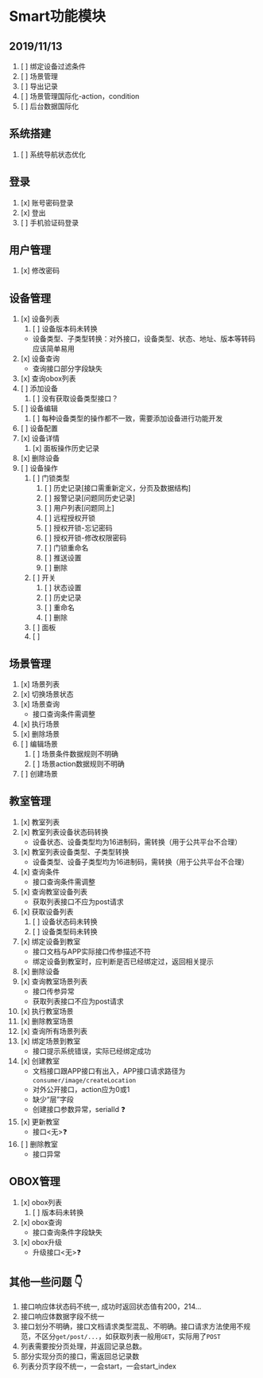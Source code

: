 # Smart功能模块

## 2019/11/13

1. [ ] 绑定设备过滤条件
2. [ ] 场景管理
3. [ ] 导出记录
4. [ ] 场景管理国际化-action，condition
5. [ ] 后台数据国际化

## 系统搭建

1. [ ] 系统导航状态优化

## 登录

1. [x] 账号密码登录
2. [x] 登出
3. [ ] 手机验证码登录

## 用户管理

1. [x] 修改密码

## 设备管理

1. [x] 设备列表
   1. [ ] 设备版本码未转换
   - 设备类型、子类型转换：对外接口，设备类型、状态、地址、版本等转码应该简单易用
2. [x] 设备查询
   - 查询接口部分字段缺失
3. [x] 查询obox列表
4. [ ] 添加设备
   1. [ ] 没有获取设备类型接口？
5. [ ] 设备编辑
   1. [ ] 每种设备类型的操作都不一致，需要添加设备进行功能开发
6. [ ] 设备配置
7. [x] 设备详情
   1. [x] 面板操作历史记录
8. [x] 删除设备
9. [ ] 设备操作
   1. [ ] 门锁类型
      1. [ ] 历史记录[接口需重新定义，分页及数据结构]
      2. [ ] 报警记录[问题同历史记录]
      3. [ ] 用户列表[问题同上]
      4. [ ] 远程授权开锁
      5. [ ] 授权开锁-忘记密码
      6. [ ] 授权开锁-修改权限密码
      7. [ ] 门锁重命名
      8. [ ] 推送设置
      9. [ ] 删除
   2. [ ] 开关
      1. [ ] 状态设置
      2. [ ] 历史记录
      3. [ ] 重命名
      4. [ ] 删除
   3. [ ] 面板
   4. [ ]

## 场景管理

1. [x] 场景列表
2. [x] 切换场景状态
3. [x] 场景查询
   - 接口查询条件需调整
4. [x] 执行场景
5. [x] 删除场景
6. [ ] 编辑场景
   1. [ ] 场景条件数据规则不明确
   2. [ ] 场景action数据规则不明确
7. [ ] 创建场景

## 教室管理

1. [x] 教室列表
2. [x] 教室列表设备状态码转换
   - 设备状态、设备类型均为16进制码，需转换（用于公共平台不合理）
3. [x] 教室列表设备类型、子类型转换
   - 设备类型、设备子类型均为16进制码，需转换（用于公共平台不合理）
4. [x] 查询条件
   - 接口查询条件需调整
5. [x] 查询教室设备列表
   - 获取列表接口不应为post请求
6. [x] 获取设备列表
   1. [ ] 设备状态码未转换
   2. [ ] 设备类型码未转换
7. [x] 绑定设备到教室
   - 接口文档与APP实际接口传参描述不符
   - 绑定设备到教室时，应判断是否已经绑定过，返回相关提示
8. [x] 删除设备
9. [x] 查询教室场景列表
   - 接口传参异常
   - 获取列表接口不应为post请求
10. [x] 执行教室场景
11. [x] 删除教室场景
12. [x] 查询所有场景列表
13. [x] 绑定场景到教室
    - 接口提示系统错误，实际已经绑定成功
14. [x] 创建教室
    - 文档接口跟APP接口有出入，APP接口请求路径为`consumer/image/createLocation`
    - 对外公开接口，action应为0或1
    - 缺少“层”字段
    - 创建接口参数异常，serialId :question:
15. [x] 更新教室
    - 接口<无>:question:
16. [ ] 删除教室
    - 接口异常

## OBOX管理

1. [x] obox列表
   1. [ ] 版本码未转换
2. [x] obox查询
   - 接口查询条件字段缺失
3. [x] obox升级
   - 升级接口<无>:question:

## 其他一些问题 :point_down:

1. 接口响应体状态码不统一, 成功时返回状态值有200，214...
2. 接口响应体数据字段不统一
3. 接口划分不明确，接口文档请求类型混乱、不明确。接口请求方法使用不规范，不区分`get/post/...`，如获取列表一般用`GET`，实际用了`POST`
4. 列表需要按分页处理，并返回记录总数。
5. 部分实现分页的接口，需返回总记录数
6. 列表分页字段不统一，一会start，一会start_index
